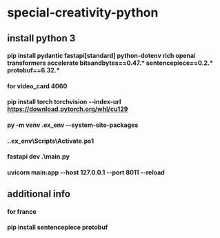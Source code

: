 # special-creativity-python

## install python 3

#### pip install pydantic fastapi[standard] python-dotenv rich openai transformers accelerate bitsandbytes==0.47.* sentencepiece==0.2.* protobuf==6.32.*

#### for video_card 4060
#### pip install torch torchvision --index-url https://download.pytorch.org/whl/cu129

#### py -m venv .ex_env --system-site-packages
#### .\.ex_env\Scripts\Activate.ps1

#### fastapi dev .\main.py
#### uvicorn main:app --host 127.0.0.1 --port 8011 --reload

## additional info

#### for france
#### pip install sentencepiece protobuf
